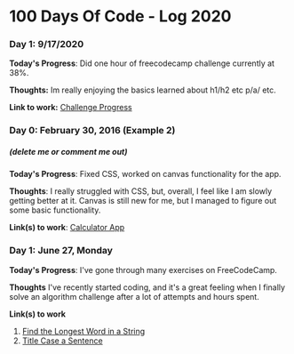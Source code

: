 # 100 Days Of Code - Log 2020

### Day 1: 9/17/2020

**Today's Progress**: Did one hour of freecodecamp challenge currently at 38%.

**Thoughts:** Im really enjoying the basics learned about h1/h2 etc p/a/ etc.

**Link to work:** [Challenge Progress](https://www.freecodecamp.org/learn/responsive-web-design/basic-html-and-html5/nest-an-anchor-element-within-a-paragraph)

### Day 0: February 30, 2016 (Example 2)
##### (delete me or comment me out)

**Today's Progress**: Fixed CSS, worked on canvas functionality for the app.

**Thoughts**: I really struggled with CSS, but, overall, I feel like I am slowly getting better at it. Canvas is still new for me, but I managed to figure out some basic functionality.

**Link(s) to work**: [Calculator App](http://www.example.com)


### Day 1: June 27, Monday

**Today's Progress**: I've gone through many exercises on FreeCodeCamp.

**Thoughts** I've recently started coding, and it's a great feeling when I finally solve an algorithm challenge after a lot of attempts and hours spent.

**Link(s) to work**
1. [Find the Longest Word in a String](https://www.freecodecamp.com/challenges/find-the-longest-word-in-a-string)
2. [Title Case a Sentence](https://www.freecodecamp.com/challenges/title-case-a-sentence)
